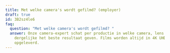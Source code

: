 ```yaml
---
title: Met welke camera's wordt gefilmd? (employer)
draft: true
id: 3B2sz4le6
faq:
  question: "Met welke camera's wordt gefilmd? "
  answer: Onze camera-expert schat per productie in welke camera, lens en
    dergelijke het beste resultaat geven. Films worden altijd in 4K UHD
    opgeleverd.
---
```


